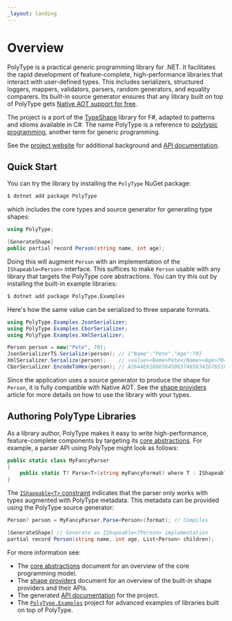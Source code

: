 ```yaml
---
_layout: landing
---
```


# Overview

PolyType is a practical generic programming library for .NET. It facilitates the rapid development of feature-complete, high-performance libraries that interact with user-defined types. This includes serializers, structured loggers, mappers, validators, parsers, random generators, and equality comparers. Its built-in source generator ensures that any library built on top of PolyType gets [Native AOT support for free](https://eiriktsarpalis.wordpress.com/2024/10/22/source-generators-for-free/).

The project is a port of the [TypeShape](https://github.com/eiriktsarpalis/TypeShape) library for F#, adapted to patterns and idioms available in C#. The name PolyType is a reference to [polytypic programming](https://en.wikipedia.org/wiki/Polymorphism_(computer_science)#Polytypism), another term for generic programming.

See the [project website](https://eiriktsarpalis.github.io/PolyType) for additional background and [API documentation](https://eiriktsarpalis.github.io/PolyType/api/PolyType.html).

## Quick Start

You can try the library by installing the `PolyType` NuGet package:

```bash
$ dotnet add package PolyType
```

which includes the core types and source generator for generating type shapes:

```C#
using PolyType;

[GenerateShape]
public partial record Person(string name, int age);
```

Doing this will augment `Person` with an implementation of the `IShapeable<Person>` interface. This suffices to make `Person` usable with any library that targets the PolyType core abstractions. You can try this out by installing the built-in example libraries:

```bash
$ dotnet add package PolyType.Examples
```

Here's how the same value can be serialized to three separate formats.

```csharp
using PolyType.Examples.JsonSerializer;
using PolyType.Examples.CborSerializer;
using PolyType.Examples.XmlSerializer;

Person person = new("Pete", 70);
JsonSerializerTS.Serialize(person); // {"Name":"Pete","Age":70}
XmlSerializer.Serialize(person);    // <value><Name>Pete</Name><Age>70</Age></value>
CborSerializer.EncodeToHex(person); // A2644E616D656450657465634167651846
```

Since the application uses a source generator to produce the shape for `Person`, it is fully compatible with Native AOT. See the [shape providers](https://eiriktsarpalis.github.io/PolyType/shape-providers.html) article for more details on how to use the library with your types.

## Authoring PolyType Libraries

As a library author, PolyType makes it easy to write high-performance, feature-complete components by targeting its [core abstractions](https://eiriktsarpalis.github.io/PolyType/core-abstractions.html). For example, a parser API using PolyType might look as follows:

```C#
public static class MyFancyParser
{
    public static T? Parse<T>(string myFancyFormat) where T : IShapeable<T>;
}
```

The [`IShapeable<T>` constraint](https://eiriktsarpalis.github.io/PolyType/api/PolyType.IShapeable-1.html) indicates that the parser only works with types augmented with PolyType metadata. This metadata can be provided using the PolyType source generator:

```C#
Person? person = MyFancyParser.Parse<Person>(format); // Compiles

[GenerateShape] // Generate an IShapeable<TPerson> implementation
partial record Person(string name, int age, List<Person> children);
```

For more information see:

* The [core abstractions](https://eiriktsarpalis.github.io/PolyType/core-abstractions.html) document for an overview of the core programming model.
* The [shape providers](https://eiriktsarpalis.github.io/PolyType/shape-providers.html) document for an overview of the built-in shape providers and their APIs.
* The generated [API documentation](https://eiriktsarpalis.github.io/PolyType/api/PolyType.html) for the project.
* The [`PolyType.Examples`](https://github.com/eiriktsarpalis/PolyType/tree/main/src/PolyType.Examples) project for advanced examples of libraries built on top of PolyType.
